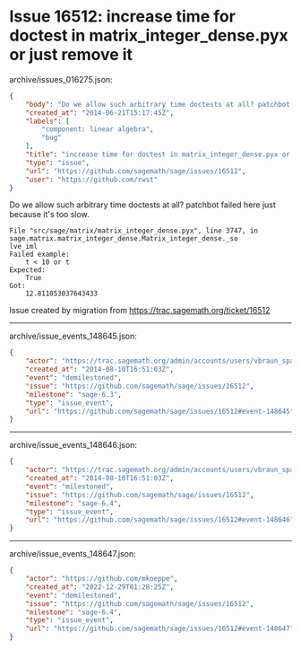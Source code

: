 # Issue 16512: increase time for doctest in matrix_integer_dense.pyx or just remove it

archive/issues_016275.json:
```json
{
    "body": "Do we allow such arbitrary time doctests at all? patchbot failed here just because it's too slow.\n\n```\nFile \"src/sage/matrix/matrix_integer_dense.pyx\", line 3747, in sage.matrix.matrix_integer_dense.Matrix_integer_dense._so\nlve_iml\nFailed example:\n    t < 10 or t\nExpected:\n    True\nGot:\n    12.811053037643433\n```\n\n\nIssue created by migration from https://trac.sagemath.org/ticket/16512\n\n",
    "created_at": "2014-06-21T15:17:45Z",
    "labels": [
        "component: linear algebra",
        "bug"
    ],
    "title": "increase time for doctest in matrix_integer_dense.pyx or just remove it",
    "type": "issue",
    "url": "https://github.com/sagemath/sage/issues/16512",
    "user": "https://github.com/rwst"
}
```
Do we allow such arbitrary time doctests at all? patchbot failed here just because it's too slow.

```
File "src/sage/matrix/matrix_integer_dense.pyx", line 3747, in sage.matrix.matrix_integer_dense.Matrix_integer_dense._so
lve_iml
Failed example:
    t < 10 or t
Expected:
    True
Got:
    12.811053037643433
```


Issue created by migration from https://trac.sagemath.org/ticket/16512





---

archive/issue_events_148645.json:
```json
{
    "actor": "https://trac.sagemath.org/admin/accounts/users/vbraun_spam",
    "created_at": "2014-08-10T16:51:03Z",
    "event": "demilestoned",
    "issue": "https://github.com/sagemath/sage/issues/16512",
    "milestone": "sage-6.3",
    "type": "issue_event",
    "url": "https://github.com/sagemath/sage/issues/16512#event-148645"
}
```



---

archive/issue_events_148646.json:
```json
{
    "actor": "https://trac.sagemath.org/admin/accounts/users/vbraun_spam",
    "created_at": "2014-08-10T16:51:03Z",
    "event": "milestoned",
    "issue": "https://github.com/sagemath/sage/issues/16512",
    "milestone": "sage-6.4",
    "type": "issue_event",
    "url": "https://github.com/sagemath/sage/issues/16512#event-148646"
}
```



---

archive/issue_events_148647.json:
```json
{
    "actor": "https://github.com/mkoeppe",
    "created_at": "2022-12-29T01:28:25Z",
    "event": "demilestoned",
    "issue": "https://github.com/sagemath/sage/issues/16512",
    "milestone": "sage-6.4",
    "type": "issue_event",
    "url": "https://github.com/sagemath/sage/issues/16512#event-148647"
}
```
